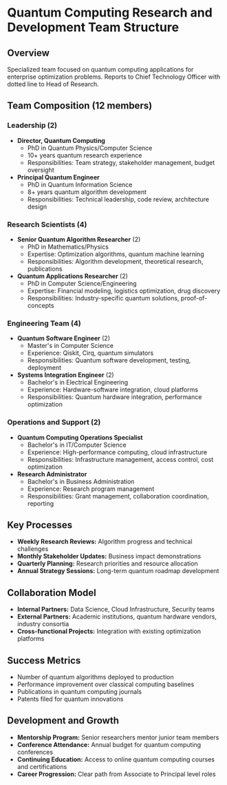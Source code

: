# Quantum Computing Research and Development Team Structure

## Overview
Specialized team focused on quantum computing applications for enterprise optimization problems. Reports to Chief Technology Officer with dotted line to Head of Research.

## Team Composition (12 members)

### Leadership (2)
- **Director, Quantum Computing**
  - PhD in Quantum Physics/Computer Science
  - 10+ years quantum research experience
  - Responsibilities: Team strategy, stakeholder management, budget oversight
- **Principal Quantum Engineer**
  - PhD in Quantum Information Science
  - 8+ years quantum algorithm development
  - Responsibilities: Technical leadership, code review, architecture design

### Research Scientists (4)
- **Senior Quantum Algorithm Researcher** (2)
  - PhD in Mathematics/Physics
  - Expertise: Optimization algorithms, quantum machine learning
  - Responsibilities: Algorithm development, theoretical research, publications
- **Quantum Applications Researcher** (2)
  - PhD in Computer Science/Engineering
  - Expertise: Financial modeling, logistics optimization, drug discovery
  - Responsibilities: Industry-specific quantum solutions, proof-of-concepts

### Engineering Team (4)
- **Quantum Software Engineer** (2)
  - Master's in Computer Science
  - Experience: Qiskit, Cirq, quantum simulators
  - Responsibilities: Quantum software development, testing, deployment
- **Systems Integration Engineer** (2)
  - Bachelor's in Electrical Engineering
  - Experience: Hardware-software integration, cloud platforms
  - Responsibilities: Quantum hardware integration, performance optimization

### Operations and Support (2)
- **Quantum Computing Operations Specialist**
  - Bachelor's in IT/Computer Science
  - Experience: High-performance computing, cloud infrastructure
  - Responsibilities: Infrastructure management, access control, cost optimization
- **Research Administrator**
  - Bachelor's in Business Administration
  - Experience: Research program management
  - Responsibilities: Grant management, collaboration coordination, reporting

## Key Processes
- **Weekly Research Reviews:** Algorithm progress and technical challenges
- **Monthly Stakeholder Updates:** Business impact demonstrations
- **Quarterly Planning:** Research priorities and resource allocation
- **Annual Strategy Sessions:** Long-term quantum roadmap development

## Collaboration Model
- **Internal Partners:** Data Science, Cloud Infrastructure, Security teams
- **External Partners:** Academic institutions, quantum hardware vendors, industry consortia
- **Cross-functional Projects:** Integration with existing optimization platforms

## Success Metrics
- Number of quantum algorithms deployed to production
- Performance improvement over classical computing baselines
- Publications in quantum computing journals
- Patents filed for quantum innovations

## Development and Growth
- **Mentorship Program:** Senior researchers mentor junior team members
- **Conference Attendance:** Annual budget for quantum computing conferences
- **Continuing Education:** Access to online quantum computing courses and certifications
- **Career Progression:** Clear path from Associate to Principal level roles